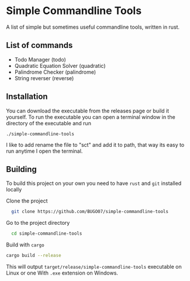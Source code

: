 # Simple Commandline Tools

A list of simple but sometimes useful commandline tools, written in rust.


## List of commands

- Todo Manager (todo)
- Quadratic Equation Solver (quadratic)
- Palindrome Checker (palindrome)
- String reverser (reverse)


## Installation

You can download the executable from the releases page or build it yourself. To run the executable you can open a terminal window in the directory of the executable and run
```
./simple-commandline-tools
```
I like to add rename the file to "sct" and add it to path, that way its easy to run anytime I open the terminal.
## Building

To build this project on your own you need to have `rust` and `git` installed locally

Clone the project

```bash
  git clone https://github.com/BUGO07/simple-commandline-tools
```

Go to the project directory

```bash
  cd simple-commandline-tools
```

Build with `cargo`

```bash
cargo build --release
```

This will output `target/release/simple-commandline-tools` executable on Linux or one With `.exe` extension on Windows.